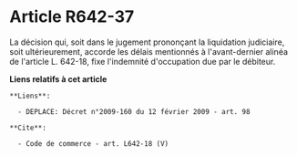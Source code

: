 # Article R642-37

La décision qui, soit dans le jugement prononçant la liquidation judiciaire, soit ultérieurement, accorde les délais
mentionnés à l'avant-dernier alinéa de l'article L. 642-18, fixe l'indemnité d'occupation due par le débiteur.

**Liens relatifs à cet article**

	**Liens**:

	  - DEPLACE: Décret n°2009-160 du 12 février 2009 - art. 98

	**Cite**:

	  - Code de commerce - art. L642-18 (V)
